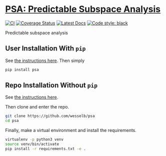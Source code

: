# [PSA: Predictable Subspace Analysis](http://github.com/wesselb/psa)

[![CI](https://github.com/wesselb/psa/workflows/CI/badge.svg)](https://github.com/wesselb/psa/actions?query=workflow%3ACI)
[![Coverage Status](https://coveralls.io/repos/github/wesselb/psa/badge.svg?branch=main)](https://coveralls.io/github/wesselb/psa?branch=main)
[![Latest Docs](https://img.shields.io/badge/docs-latest-blue.svg)](https://wesselb.github.io/psa)
[![Code style: black](https://img.shields.io/badge/code%20style-black-000000.svg)](https://github.com/psf/black)

Predictable subspace analysis

## User Installation With `pip`

See [the instructions here](https://gist.github.com/wesselb/4b44bf87f3789425f96e26c4308d0adc).
Then simply

```bash
pip install psa
```

## Repo Installation Without `pip`

See [the instructions here](https://gist.github.com/wesselb/4b44bf87f3789425f96e26c4308d0adc).

Then clone and enter the repo.

```bash
git clone https://github.com/wesselb/psa
cd psa
```

Finally, make a virtual environment and install the requirements.

```bash
virtualenv -p python3 venv
source venv/bin/activate
pip install -r requirements.txt -e .
```
